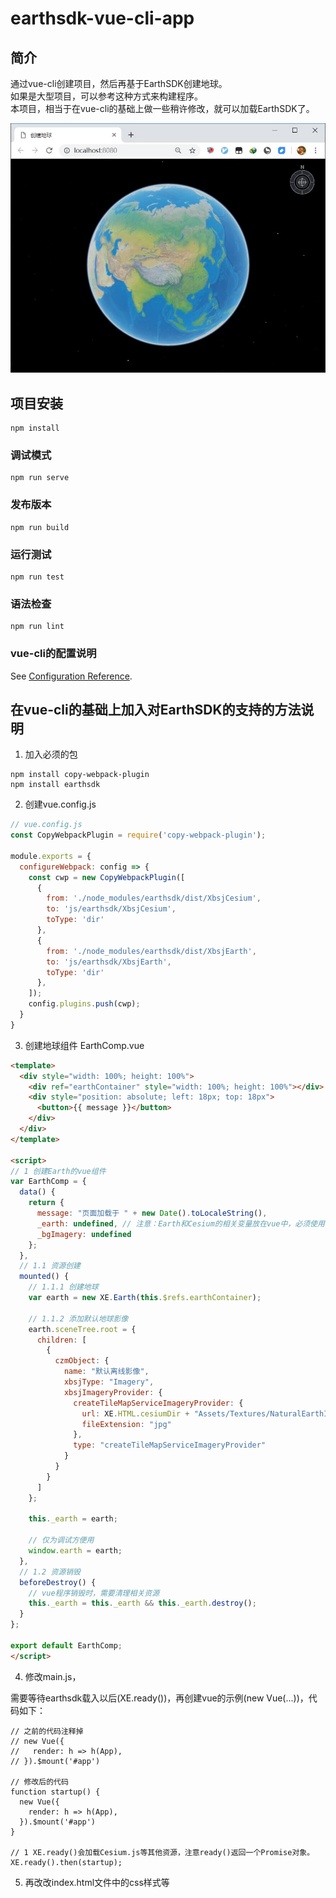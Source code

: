 # earthsdk-vue-cli-app

## 简介

通过vue-cli创建项目，然后再基于EarthSDK创建地球。  
如果是大型项目，可以参考这种方式来构建程序。  
本项目，相当于在vue-cli的基础上做一些稍许修改，就可以加载EarthSDK了。  

![预览](./preview.jpg)

## 项目安装
```
npm install
```

### 调试模式
```
npm run serve
```

### 发布版本
```
npm run build
```

### 运行测试
```
npm run test
```

### 语法检查
```
npm run lint
```

### vue-cli的配置说明
See [Configuration Reference](https://cli.vuejs.org/config/).

## 在vue-cli的基础上加入对EarthSDK的支持的方法说明

1. 加入必须的包
```
npm install copy-webpack-plugin
npm install earthsdk
```

2. 创建vue.config.js
```javascript
// vue.config.js
const CopyWebpackPlugin = require('copy-webpack-plugin');

module.exports = {
  configureWebpack: config => {
    const cwp = new CopyWebpackPlugin([
      {
        from: './node_modules/earthsdk/dist/XbsjCesium',
        to: 'js/earthsdk/XbsjCesium',
        toType: 'dir'
      },
      {
        from: './node_modules/earthsdk/dist/XbsjEarth',
        to: 'js/earthsdk/XbsjEarth',
        toType: 'dir'
      },
    ]);
    config.plugins.push(cwp);
  }
}
```

3. 创建地球组件 EarthComp.vue
```html
<template>
  <div style="width: 100%; height: 100%">
    <div ref="earthContainer" style="width: 100%; height: 100%"></div>
    <div style="position: absolute; left: 18px; top: 18px">
      <button>{{ message }}</button>
    </div>
  </div>
</template>

<script>
// 1 创建Earth的vue组件
var EarthComp = {
  data() {
    return {
      message: "页面加载于 " + new Date().toLocaleString(),
      _earth: undefined, // 注意：Earth和Cesium的相关变量放在vue中，必须使用下划线作为前缀！
      _bgImagery: undefined
    };
  },
  // 1.1 资源创建
  mounted() {
    // 1.1.1 创建地球
    var earth = new XE.Earth(this.$refs.earthContainer);

    // 1.1.2 添加默认地球影像
    earth.sceneTree.root = {
      children: [
        {
          czmObject: {
            name: "默认离线影像",
            xbsjType: "Imagery",
            xbsjImageryProvider: {
              createTileMapServiceImageryProvider: {
                url: XE.HTML.cesiumDir + "Assets/Textures/NaturalEarthII",
                fileExtension: "jpg"
              },
              type: "createTileMapServiceImageryProvider"
            }
          }
        }
      ]
    };

    this._earth = earth;

    // 仅为调试方便用
    window.earth = earth;
  },
  // 1.2 资源销毁
  beforeDestroy() {
    // vue程序销毁时，需要清理相关资源
    this._earth = this._earth && this._earth.destroy();
  }
};

export default EarthComp;
</script>
```

4. 修改main.js，

需要等待earthsdk载入以后(XE.ready())，再创建vue的示例(new Vue(...))，代码如下：

```
// 之前的代码注释掉
// new Vue({
//   render: h => h(App),
// }).$mount('#app')

// 修改后的代码
function startup() {
  new Vue({
    render: h => h(App),
  }).$mount('#app')
}

// 1 XE.ready()会加载Cesium.js等其他资源，注意ready()返回一个Promise对象。
XE.ready().then(startup);    
```

5. 再改改index.html文件中的css样式等
